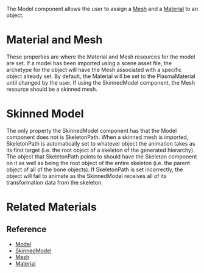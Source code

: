 The Model component allows the user to assign a [Mesh](https://github.com/PlasmaEngine/PlasmaDocs/blob/master/code_reference/class_reference/mesh.markdown) and a [ Material](https://github.com/PlasmaEngine/PlasmaDocs/blob/master/plasma_editor_documentation/plasmamanual/graphics/materials/materials_overview.markdown) to an object.

 # Material and Mesh

These properties are where the Material and Mesh resources for the model are set. If a model has been imported using a scene asset file,  the archetype for the object will have the Mesh associated with a specific object already set. By default, the Material will be set to the PlasmaMaterial until changed by the user.  If using the SkinnedModel component, the Mesh resource should be a skinned mesh. 

 # Skinned Model

The only property the SkinnedModel component has that the Model component does not is SkeletonPath. When a skinned mesh is imported, SkeletonPath is automatically set to whatever object the animation takes as its first target (i.e. the root object of a skeleton of the generated hierarchy).  The object that SkeletonPath points to should have the Skeleton component on it as well as being the root object of the entire skeleton (i.e. the parent object of all of the bone objects). If SkeletonPath is set incorrectly, the object will fail to animate as the SkinnedModel receives all of its transformation data from the skeleton.

 # Related Materials
 ## Reference
- [Model](https://github.com/PlasmaEngine/PlasmaDocs/blob/master/plasma_editor_documentation/code_reference/class_reference/model.markdown)
- [SkinnedModel](https://github.com/PlasmaEngine/PlasmaDocs/blob/master/plasma_editor_documentation/code_reference/class_reference/skinnedmodel.markdown)
- [Mesh](https://github.com/PlasmaEngine/PlasmaDocs/blob/master/plasma_editor_documentation/code_reference/class_reference/mesh.markdown)
- [Material](https://github.com/PlasmaEngine/PlasmaDocs/blob/master/plasma_editor_documentation/code_reference/class_reference/material.markdown)
 

 